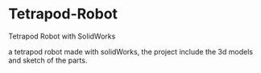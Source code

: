 # Tetrapod-Robot
Tetrapod Robot with SolidWorks

a tetrapod robot made with solidWorks, the project include the 3d models and sketch of the parts.
